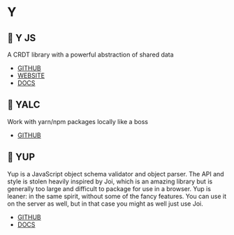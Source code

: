 # Y

## :rocket: Y JS

A CRDT library with a powerful abstraction of shared data

* [GITHUB](https://github.com/y-js/yjs)
* [WEBSITE](http://y-js.org/)
* [DOCS](http://y-js.org/#!/tutorial)

## :rocket: YALC

Work with yarn/npm packages locally like a boss

* [GITHUB](https://github.com/whitecolor/yalc)

## :rocket: YUP

Yup is a JavaScript object schema validator and object parser. The API and style is stolen heavily inspired by Joi, which is an amazing library but is generally too large and difficult to package for use in a browser. Yup is leaner: in the same spirit, without some of the fancy features. You can use it on the server as well, but in that case you might as well just use Joi.

* [GITHUB](https://github.com/jquense/yup)
* [DOCS](https://github.com/jquense/yup#usage)
